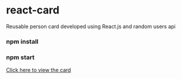 # react-card
Reusable person card developed using React.js and random users api

### npm install
### npm start

<a href="https://heuristic-bell-f316aa.netlify.app/">Click here to view the card</a>
